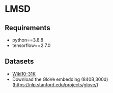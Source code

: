 # LMSD
## Requirements

* python==3.8.8
* tensorflow==2.7.0

## Datasets
* [Wiki10-31K](https://drive.google.com/open?id=1Tv4MHQzDWTUC9hRFihRhG8_jt1h0VhnR)
* Download the GloVe embedding (840B,300d)  (https://nlp.stanford.edu/projects/glove/)



